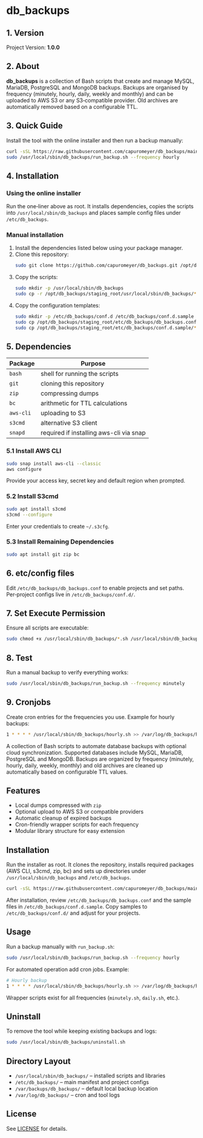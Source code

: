 # db_backups

## 1. Version

Project Version: **1.0.0**

## 2. About

**db_backups** is a collection of Bash scripts that create and manage MySQL, MariaDB, PostgreSQL and MongoDB backups.  Backups are organised by frequency (minutely, hourly, daily, weekly and monthly) and can be uploaded to AWS S3 or any S3‑compatible provider.  Old archives are automatically removed based on a configurable TTL.

## 3. Quick Guide

Install the tool with the online installer and then run a backup manually:

```bash
curl -sSL https://raw.githubusercontent.com/capuromeyer/db_backups/main/online_install.sh | sudo bash
sudo /usr/local/sbin/db_backups/run_backup.sh --frequency hourly
```

## 4. Installation

### Using the online installer
Run the one‑liner above as root.  It installs dependencies, copies the scripts into `/usr/local/sbin/db_backups` and places sample config files under `/etc/db_backups`.

### Manual installation
1. Install the dependencies listed below using your package manager.
2. Clone this repository:
   ```bash
   sudo git clone https://github.com/capuromeyer/db_backups.git /opt/db_backups
   ```
3. Copy the scripts:
   ```bash
   sudo mkdir -p /usr/local/sbin/db_backups
   sudo cp -r /opt/db_backups/staging_root/usr/local/sbin/db_backups/* /usr/local/sbin/db_backups
   ```
4. Copy the configuration templates:
   ```bash
   sudo mkdir -p /etc/db_backups/conf.d /etc/db_backups/conf.d.sample
   sudo cp /opt/db_backups/staging_root/etc/db_backups/db_backups.conf /etc/db_backups/
   sudo cp /opt/db_backups/staging_root/etc/db_backups/conf.d.sample/* /etc/db_backups/conf.d.sample/
   ```

## 5. Dependencies

| Package   | Purpose                                   |
|-----------|-------------------------------------------|
| `bash`    | shell for running the scripts             |
| `git`     | cloning this repository                   |
| `zip`     | compressing dumps                         |
| `bc`      | arithmetic for TTL calculations           |
| `aws-cli` | uploading to S3                           |
| `s3cmd`   | alternative S3 client                     |
| `snapd`   | required if installing aws-cli via snap   |

### 5.1 Install AWS CLI
```bash
sudo snap install aws-cli --classic
aws configure
```
Provide your access key, secret key and default region when prompted.

### 5.2 Install S3cmd
```bash
sudo apt install s3cmd
s3cmd --configure
```
Enter your credentials to create `~/.s3cfg`.

### 5.3 Install Remaining Dependencies
```bash
sudo apt install git zip bc
```

## 6. etc/config files
Edit `/etc/db_backups/db_backups.conf` to enable projects and set paths.  Per‑project configs live in `/etc/db_backups/conf.d/`.

## 7. Set Execute Permission
Ensure all scripts are executable:
```bash
sudo chmod +x /usr/local/sbin/db_backups/*.sh /usr/local/sbin/db_backups/lib/*.sh
```

## 8. Test
Run a manual backup to verify everything works:
```bash
sudo /usr/local/sbin/db_backups/run_backup.sh --frequency minutely
```

## 9. Cronjobs
Create cron entries for the frequencies you use.  Example for hourly backups:
```bash
1 * * * * /usr/local/sbin/db_backups/hourly.sh >> /var/log/db_backups/hourly.log
```

A collection of Bash scripts to automate database backups with optional cloud synchronization. Supported databases include MySQL, MariaDB, PostgreSQL and MongoDB. Backups are organized by frequency (minutely, hourly, daily, weekly, monthly) and old archives are cleaned up automatically based on configurable TTL values.

## Features
- Local dumps compressed with `zip`
- Optional upload to AWS S3 or compatible providers
- Automatic cleanup of expired backups
- Cron-friendly wrapper scripts for each frequency
- Modular library structure for easy extension

## Installation
Run the installer as root. It clones the repository, installs required packages (AWS CLI, s3cmd, zip, bc) and sets up directories under `/usr/local/sbin/db_backups` and `/etc/db_backups`.

```bash
curl -sSL https://raw.githubusercontent.com/capuromeyer/db_backups/main/online_install.sh | sudo bash
```

After installation, review `/etc/db_backups/db_backups.conf` and the sample files in `/etc/db_backups/conf.d.sample`. Copy samples to `/etc/db_backups/conf.d/` and adjust for your projects.

## Usage
Run a backup manually with `run_backup.sh`:

```bash
sudo /usr/local/sbin/db_backups/run_backup.sh --frequency hourly
```

For automated operation add cron jobs. Example:

```bash
# Hourly backup
1 * * * * /usr/local/sbin/db_backups/hourly.sh >> /var/log/db_backups/hourly.log
```

Wrapper scripts exist for all frequencies (`minutely.sh`, `daily.sh`, etc.).

## Uninstall
To remove the tool while keeping existing backups and logs:

```bash
sudo /usr/local/sbin/db_backups/uninstall.sh
```

## Directory Layout
- `/usr/local/sbin/db_backups/` – installed scripts and libraries
- `/etc/db_backups/` – main manifest and project configs
- `/var/backups/db_backups/` – default local backup location
- `/var/log/db_backups/` – cron and tool logs

## License
See [LICENSE](LICENSE) for details.

